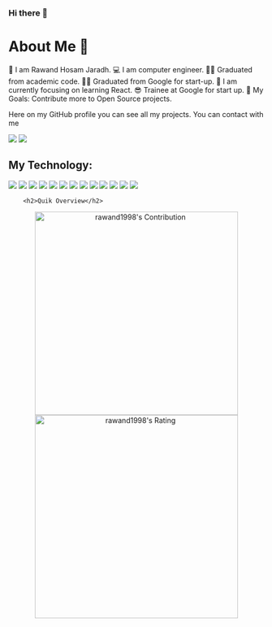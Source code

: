 ### Hi there 👋

<h1>About Me 📌</h1>

👋 I am Rawand Hosam Jaradh.
💻 I am computer engineer.
💁‍♂️ Graduated from academic code.
💁‍♂️ Graduated from Google for start-up.
🌱 I am currently focusing on learning  React.
😎 Trainee at Google for start up.
🥅 My Goals: Contribute more to Open Source projects.


Here on my GitHub profile you can see all my projects. You can contact with me 
 
[![](https://img.shields.io/badge/linkedin-Rawand-brightgreen)](https://www.linkedin.com/in/rawand-jaradh-a27894198/)
[![](https://img.shields.io/badge/Gamil-rawandgaradh@gmail.com-red)](mailto:rawandgaradh@gmail.com)

        
        
        
<h2> My Technology: </h2>

![](https://i.imgur.com/tn8XrT3.png) ![](https://i.imgur.com/u3PDdB7.png) ![](https://i.imgur.com/DEsdxki.png) ![](https://i.imgur.com/V4JEmYL.png) ![](https://i.imgur.com/OuE62Np.png) ![](https://i.imgur.com/c7ixPxY.png) ![](https://i.imgur.com/Vm1Z2m8.png) ![](https://i.imgur.com/Bm8UWtO.png) ![](https://i.imgur.com/rX6kRge.png) ![](https://i.imgur.com/kmBXs6W.png)  ![](https://i.imgur.com/Sp7gLck.png) ![](https://i.imgur.com/XEv8Q6O.png) ![](https://i.imgur.com/KAEpGgN.png) 



        <h2>Quik Overview</h2>
<p align = "center">
  <img src = "https://github-readme-stats.vercel.app/api?username=rawand1998&count_private=true&theme=default&hide_border=false" alt = "rawand1998's Contribution" width = 400 >
  <img src = "https://github-readme-streak-stats.herokuapp.com?user=rawand1998&count_private=true&theme=default&hide_border=false" alt = "rawand1998's Rating" width = 400 >

</p>

